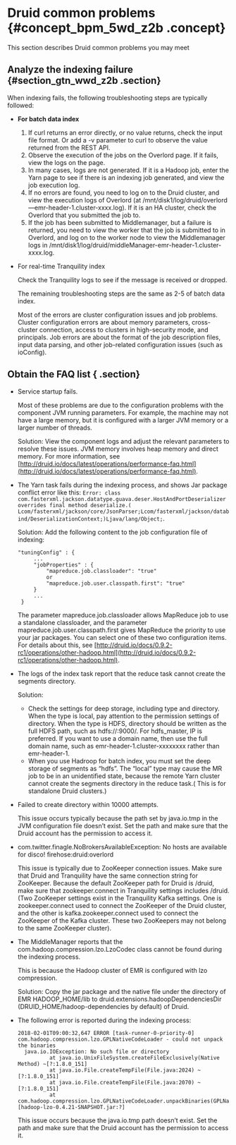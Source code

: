 # Druid common problems {#concept_bpm_5wd_z2b .concept}

This section describes Druid common problems you may meet

## Analyze the indexing failure {#section_gtn_wwd_z2b .section}

When indexing fails, the following troubleshooting steps are typically followed:

-   **For batch data index**
    1.  If curl returns an error directly, or no value returns, check the input file format. Or add a -v parameter to curl to observe the value returned from the REST API.
    2.  Observe the execution of the jobs on the Overlord page. If it fails, view the logs on the page.
    3.  In many cases, logs are not generated. If it is a Hadoop job, enter the Yarn page to see if there is an indexing job generated, and view the job execution log.
    4.  If no errors are found, you need to log on to the Druid cluster, and view the execution logs of Overlord \(at /mnt/disk1/log/druid/overlord—emr-header-1.cluster-xxxx.log\). If it is an HA cluster, check the Overlord that you submitted the job to.
    5.  If the job has been submitted to Middlemanager, but a failure is returned, you need to view the worker that the job is submitted to in Overlord, and log on to the worker node to view the Middlemanager logs in /mnt/disk1/log/druid/middleManager-emr-header-1.cluster-xxxx.log.
-   For real-time Tranquility index

    Check the Tranquility logs to see if the message is received or dropped.

    The remaining troubleshooting steps are the same as 2-5 of batch data index.

    Most of the errors are cluster configuration issues and job problems. Cluster configuration errors are about memory parameters, cross-cluster connection, access to clusters in high-security mode, and principals. Job errors are about the format of the job description files, input data parsing, and other job-related configuration issues \(such as ioConfig\).


## Obtain the FAQ list { .section}

-   Service startup fails.

    Most of these problems are due to the configuration problems with the component JVM running parameters. For example, the machine may not have a large memory, but it is configured with a larger JVM memory or a larger number of threads.

    Solution: View the component logs and adjust the relevant parameters to resolve these issues. JVM memory involves heap memory and direct memory. For more information, see [http://druid.io/docs/latest/operations/performance-faq.html](http://druid.io/docs/latest/operations/performance-faq.html).

-   The Yarn task fails during the indexing process, and shows Jar package conflict error like this: `Error: class com.fasterxml.jackson.datatype.guava.deser.HostAndPortDeserializer overrides final method deserialize.( Lcom/fasterxml/jackson/core/JsonParser;Lcom/fasterxml/jackson/databind/DeserializationContext;)Ljava/lang/Object;`.

    Solution: Add the following content to the job configuration file of indexing:

    ```
    "tuningConfig" : {
         ...
         "jobProperties" : {
             "mapreduce.job.classloader": "true"
             or
             "mapreduce.job.user.classpath.first": "true"
         }
         ...
     }
    ```

    The parameter mapreduce.job.classloader allows MapReduce job to use a standalone classloader, and the parameter mapreduce.job.user.classpath.first gives MapReduce the priority to use your jar packages. You can select one of these two configuration items. For details about this, see [http://druid.io/docs/0.9.2-rc1/operations/other-hadoop.html](http://druid.io/docs/0.9.2-rc1/operations/other-hadoop.html).

-   The logs of the index task report that the reduce task cannot create the segments directory.

    Solution:

    -   Check the settings for deep storage, including type and directory. When the type is local, pay attention to the permission settings of directory. When the type is HDFS, directory should be written as the full HDFS path, such as hdfs://:9000/. For hdfs\_master, IP is preferred. If you want to use a domain name, then use the full domain name, such as emr-header-1.cluster-xxxxxxxx rather than emr-header-1.
    -   When you use Hadroop for batch index, you must set the deep storage of segments as “hdfs”. The “local” type may cause the MR job to be in an unidentified state, because the remote Yarn cluster cannot create the segments directory in the reduce task.\( This is for standalone Druid clusters.\)
-   Failed to create directory within 10000 attempts.

    This issue occurs typically because the path set by java.io.tmp in the JVM configuration file doesn’t exist. Set the path and make sure that the Druid account has the permission to access it.

-   com.twitter.finagle.NoBrokersAvailableException: No hosts are available for disco! firehose:druid:overlord

    This issue is typically due to ZooKeeper connection issues. Make sure that Druid and Tranquility have the same connection string for ZooKeeper. Because the default ZooKeeper path for Druid is /druid, make sure that zookeeper.connect in Tranquility settings includes /druid. \(Two ZooKeeper settings exist in the Tranquility Kafka settings. One is zookeeper.connect used to connect the ZooKeeper of the Druid cluster, and the other is kafka.zookeeper.connect used to connect the ZooKeeper of the Kafka cluster. These two ZooKeepers may not belong to the same ZooKeeper cluster\).

-   The MiddleManager reports that the com.hadoop.compression.lzo.LzoCodec class cannot be found during the indexing process.

    This is because the Hadoop cluster of EMR is configured with lzo compression.

    Solution: Copy the jar package and the native file under the directory of EMR HADOOP\_HOME/lib to druid.extensions.hadoopDependenciesDir \(DRUID\_HOME/hadoop-dependencies by default\) of Druid.

-   The following error is reported during the indexing process:

    ```
    2018-02-01T09:00:32,647 ERROR [task-runner-0-priority-0] com.hadoop.compression.lzo.GPLNativeCodeLoader - could not unpack the binaries
      java.io.IOException: No such file or directory
              at java.io.UnixFileSystem.createFileExclusively(Native Method) ~[?:1.8.0_151]
              at java.io.File.createTempFile(File.java:2024) ~[?:1.8.0_151]
              at java.io.File.createTempFile(File.java:2070) ~[?:1.8.0_151]
              at com.hadoop.compression.lzo.GPLNativeCodeLoader.unpackBinaries(GPLNativeCodeLoader.java:115) [hadoop-lzo-0.4.21-SNAPSHOT.jar:?]
    ```

    This issue occurs because the java.io.tmp path doesn’t exist. Set the path and make sure that the Druid account has the permission to access it.


